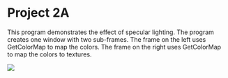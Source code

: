 Project 2A
==========

This program demonstrates the effect of specular lighting. The program creates one window with two sub-frames. The frame on the left uses GetColorMap to map the colors. The frame on the right uses GetColorMap to map the colors to textures.

![](https://raw.github.com/jwei7er/graphics/master/project2A/screenshot.png)
